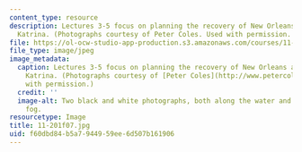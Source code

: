 ```yaml
---
content_type: resource
description: Lectures 3-5 focus on planning the recovery of New Orleans after Hurricane
  Katrina. (Photographs courtesy of Peter Coles. Used with permission. http://www.petercoles.net/)
file: https://ol-ocw-studio-app-production.s3.amazonaws.com/courses/11-201-gateway-planning-action-fall-2007/f60dbd84b5a7944959ee6d507b161906_11-201f07.jpg
file_type: image/jpeg
image_metadata:
  caption: Lectures 3-5 focus on planning the recovery of New Orleans after Hurricane
    Katrina. (Photographs courtesy of [Peter Coles](http://www.petercoles.net/). Used
    with permission.)
  credit: ''
  image-alt: Two black and white photographs, both along the water and shrouded in
    fog.
resourcetype: Image
title: 11-201f07.jpg
uid: f60dbd84-b5a7-9449-59ee-6d507b161906
---
```

